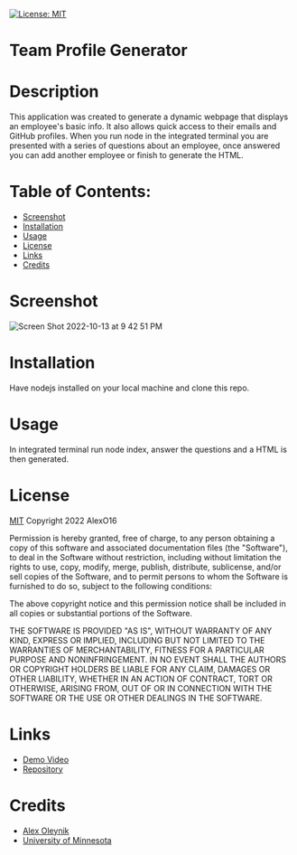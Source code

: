 [![License: MIT](https://img.shields.io/badge/License-MIT-yellow.svg)](https://opensource.org/licenses/MIT)
# Team Profile Generator

# Description
This application was created to generate a dynamic webpage that displays an employee's basic info. It also allows quick access to their emails and GitHub profiles. When you run node in the integrated terminal you are presented with a series of questions about an employee, once answered you can add another employee or finish to generate the HTML. 

# Table of Contents:
* [Screenshot](#screenshot)
* [Installation](#installation)
* [Usage](#usage)
* [License](#license)
* [Links](#links)
* [Credits](#credits)

# Screenshot
![Screen Shot 2022-10-13 at 9 42 51 PM](https://user-images.githubusercontent.com/110851664/195750117-33c5ecc1-f712-4091-a537-d31d72b76e21.png)


# Installation
Have nodejs installed on your local machine and clone this repo.

# Usage 
In integrated terminal run node index, answer the questions and a HTML is then generated.

# License
[MIT](https://opensource.org/licenses/MIT)
Copyright 2022 AlexO16

Permission is hereby granted, free of charge, to any person obtaining a copy of this software and associated documentation files (the "Software"), to deal in the Software without restriction, including without limitation the rights to use, copy, modify, merge, publish, distribute, sublicense, and/or sell copies of the Software, and to permit persons to whom the Software is furnished to do so, subject to the following conditions:

The above copyright notice and this permission notice shall be included in all copies or substantial portions of the Software.

THE SOFTWARE IS PROVIDED "AS IS", WITHOUT WARRANTY OF ANY KIND, EXPRESS OR IMPLIED, INCLUDING BUT NOT LIMITED TO THE WARRANTIES OF MERCHANTABILITY, FITNESS FOR A PARTICULAR PURPOSE AND NONINFRINGEMENT. IN NO EVENT SHALL THE AUTHORS OR COPYRIGHT HOLDERS BE LIABLE FOR ANY CLAIM, DAMAGES OR OTHER LIABILITY, WHETHER IN AN ACTION OF CONTRACT, TORT OR OTHERWISE, ARISING FROM, OUT OF OR IN CONNECTION WITH THE SOFTWARE OR THE USE OR OTHER DEALINGS IN THE SOFTWARE.

# Links
* [Demo Video](https://drive.google.com/file/d/1MfvIQnh-KRnF9Hdkka1d07svWUAp_med/view)
* [Repository](https://github.com/AlexO16/team-profile-generator/tree/main)

# Credits
* [Alex Oleynik](https://github.com/AlexO16)
* [University of Minnesota](https://courses.bootcampspot.com/courses/2176/assignments/38753?module_item_id=750472)
